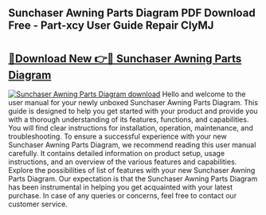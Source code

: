 ## Sunchaser Awning Parts Diagram PDF Download Free - Part-xcy User Guide Repair ClyMJ

# <h2><a href="http://dfui7k.blite.top/?on=Sunchaser+Awning+Parts+Diagram">🔗Download New 👉🔴 Sunchaser Awning Parts Diagram</a></h2>

[![Sunchaser Awning Parts Diagram download](https://i.imgur.com/lujVjoI.png)](http://dfui7k.blite.top/?on=Sunchaser+Awning+Parts+Diagram)
Hello and welcome to the user manual for your newly unboxed Sunchaser Awning Parts Diagram. This guide is designed to help you get started with your product and provide you with a thorough understanding of its features, functions, and capabilities. You will find clear instructions for installation, operation, maintenance, and troubleshooting. To ensure a successful experience with your new Sunchaser Awning Parts Diagram, we recommend reading this user manual carefully. It contains detailed information on product setup, usage instructions, and an overview of the various features and capabilities. Explore the possibilities of list of features with your new Sunchaser Awning Parts Diagram. Our expectation is that the Sunchaser Awning Parts Diagram has been instrumental in helping you get acquainted with your latest purchase. In case of any queries or concerns, feel free to contact our customer service.
